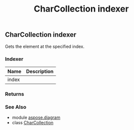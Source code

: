 ﻿---
title: CharCollection indexer
second_title: Aspose.Diagram for Python via .NET API References
description: 
type: docs
weight: 70
url: /python-net/aspose.diagram/charcollection/__getitem__/
is_root: false
---

## CharCollection indexer


Gets the element at the specified index.
### Indexer
| Name | Description |
| :- | :- |
| index |  |


### Returns 




### See Also
* module [aspose.diagram](../../)
* class [CharCollection](/diagram/python-net/aspose.diagram/charcollection)
